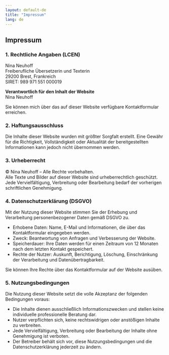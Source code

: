 ```yaml
---
layout: default-de
title: "Impressum"
lang: de
---
```


## Impressum


### 1. Rechtliche Angaben (LCEN)
Nina Neuhoff  
Freiberufliche Übersetzerin und Texterin  
29200 Brest, Frankreich  
SIRET: 989 971 551 000019  

**Verantwortlich für den Inhalt der Website**  
Nina Neuhoff  

Sie können mich über das auf dieser Website verfügbare Kontaktformular erreichen.

### 2. Haftungsausschluss
Die Inhalte dieser Website wurden mit größter Sorgfalt erstellt. Eine Gewähr für die Richtigkeit, Vollständigkeit oder Aktualität der bereitgestellten Informationen kann jedoch nicht übernommen werden.

### 3. Urheberrecht
© Nina Neuhoff – Alle Rechte vorbehalten.  
Alle Texte und Bilder auf dieser Website sind urheberrechtlich geschützt. Jede Vervielfältigung, Verbreitung oder Bearbeitung bedarf der vorherigen schriftlichen Genehmigung.

### 4. Datenschutzerklärung (DSGVO)
Mit der Nutzung dieser Website stimmen Sie der Erhebung und Verarbeitung personenbezogener Daten gemäß DSGVO zu.

- Erhobene Daten: Name, E-Mail und Informationen, die über das Kontaktformular eingegeben werden.
- Zweck: Beantwortung von Anfragen und Verbesserung der Website.
- Speicherdauer: Ihre Daten werden für einen Zeitraum von 12 Monaten nach dem letzten Kontakt gespeichert.
- Rechte der Nutzer: Auskunft, Berichtigung, Löschung, Einschränkung der Verarbeitung und Datenübertragbarkeit.

Sie können Ihre Rechte über das Kontaktformular auf der Website ausüben.

### 5. Nutzungsbedingungen
Die Nutzung dieser Website setzt die volle Akzeptanz der folgenden Bedingungen voraus:

- Die Inhalte dienen ausschließlich Informationszwecken und stellen keine individuelle professionelle Beratung dar.
- Nutzer verpflichten sich, keine rechtswidrigen oder anstößigen Inhalte zu verbreiten.
- Jede Vervielfältigung, Verbreitung oder Bearbeitung der Inhalte ohne Genehmigung ist verboten.
- Der Betreiber behält sich vor, diese Nutzungsbedingungen und die Datenschutzerklärung jederzeit zu ändern.
